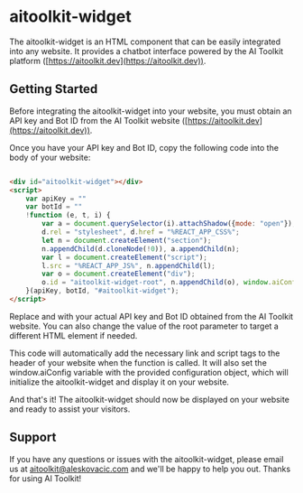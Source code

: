 # aitoolkit-widget

The aitoolkit-widget is an HTML component that can be easily integrated into any website. It provides a chatbot
interface powered by the AI Toolkit platform ([https://aitoolkit.dev](https://aitoolkit.dev)).

## Getting Started

Before integrating the aitoolkit-widget into your website, you must obtain an API key and Bot ID from the AI Toolkit
website ([https://aitoolkit.dev](https://aitoolkit.dev)).

Once you have your API key and Bot ID, copy the following code into the body of your website:

```html

<div id="aitoolkit-widget"></div>
<script>
    var apiKey = ""
    var botId = ""
    !function (e, t, i) {
        var a = document.querySelector(i).attachShadow({mode: "open"}), d = document.createElement("link");
        d.rel = "stylesheet", d.href = "%REACT_APP_CSS%";
        let n = document.createElement("section");
        n.appendChild(d.cloneNode(!0)), a.appendChild(n);
        var l = document.createElement("script");
        l.src = "%REACT_APP_JS%", n.appendChild(l);
        var o = document.createElement("div");
        o.id = "aitoolkit-widget-root", n.appendChild(o), window.aiConfig = {apiKey: e, botId: t, root: o}
    }(apiKey, botId, "#aitoolkit-widget");
</script>
```

Replace <api-key> and <bot-id> with your actual API key and Bot ID obtained from the AI Toolkit website. You can also
change the value of the root parameter to target a different HTML element if needed.

This code will automatically add the necessary link and script tags to the header of your website when the function is
called. It will also set the window.aiConfig variable with the provided configuration object, which will initialize the
aitoolkit-widget and display it on your website.

And that's it! The aitoolkit-widget should now be displayed on your website and ready to assist your visitors.

## Support

If you have any questions or issues with the aitoolkit-widget, please email us
at [aitoolkit@aleskovacic.com](mailto:aitoolkit@aleskovacic.com) and we'll be happy to help you out. Thanks for using AI
Toolkit!
